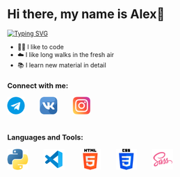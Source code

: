 <h1>Hi there, my name is Alex👋</h1>

[![Typing SVG](https://readme-typing-svg.demolab.com?font=Manrope&weight=700&size=30&pause=1000&color=4B8BBE&background=FFFFDD00&width=435&lines=I'm+a+Python+Developer)](https://git.io/typing-svg)

- 👨‍💻 I like to code
- ☁️ I like long walks in the fresh air
- 📚 I learn new material in detail

### Connect with me:

<div style="display: flex;">
	<a href="https://t.me/agluzhin"><img src="img/telegram-icon.png" style="width: 40px; height: 40px;" /></a>&nbsp; &nbsp; &nbsp; &nbsp; &nbsp;<a href="https://vk.com/a.luzhin999"><img src="img/vk-icon.png" style="width: 40px; height: 40px;" /></a>&nbsp; &nbsp; &nbsp; &nbsp; &nbsp;<a href="https://www.instagram.com/agluzhin"><img src="img/instagram-icon.png" style="width: 40px; height: 40px;" /></a>
</div>

<br/>

### Languages and Tools:

<div style="display: flex;">
	<img src="img/python-icon.png" style="width: 48px; height: 48px;" />&nbsp; &nbsp; &nbsp; &nbsp; &nbsp;<img src="img/vscode-icon.png" style="width: 48px; height: 48px;" />&nbsp; &nbsp; &nbsp; &nbsp; &nbsp;<img src="img/html-icon.png" style="width: 48px; height: 48px;" /> &nbsp; &nbsp; &nbsp; &nbsp; &nbsp;<img src="img/css-icon.png" style="width: 48px; height: 48px;" /> &nbsp; &nbsp; &nbsp; &nbsp; &nbsp;<img src="img/sass-icon.png" style="width: 48px; height: 48px;" />
</div>
